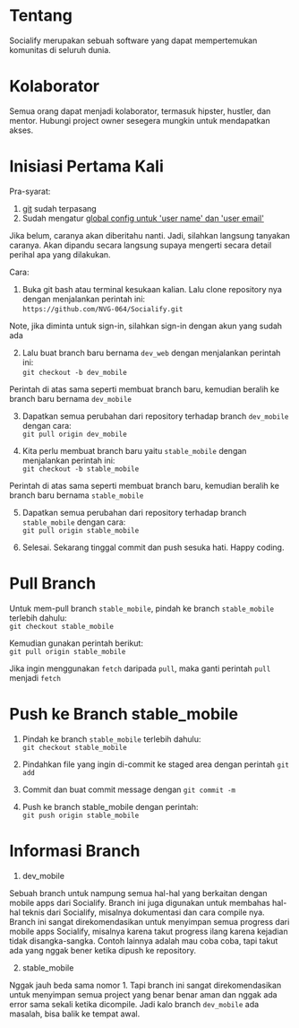 # Tentang

Socialify merupakan sebuah software yang dapat mempertemukan komunitas di seluruh dunia.

# Kolaborator

Semua orang dapat menjadi kolaborator, termasuk hipster, hustler, dan mentor. Hubungi project owner sesegera mungkin untuk mendapatkan akses.

# Inisiasi Pertama Kali

Pra-syarat:
1. [git](https://git-scm.com/downloads) sudah terpasang
2. Sudah mengatur [global config untuk 'user name' dan 'user email'](https://git-scm.com/book/en/v2/Getting-Started-First-Time-Git-Setup)

Jika belum, caranya akan diberitahu nanti. Jadi, silahkan langsung tanyakan caranya. Akan dipandu secara langsung supaya mengerti secara detail perihal apa yang dilakukan.<br>

Cara:<br>
1. Buka git bash atau terminal kesukaan kalian. Lalu clone repository nya dengan menjalankan perintah ini:<br>
`https://github.com/NVG-064/Socialify.git`

Note, jika diminta untuk sign-in, silahkan sign-in dengan akun yang sudah ada

2. Lalu buat branch baru bernama `dev_web` dengan menjalankan perintah ini:<br>
`git checkout -b dev_mobile`

Perintah di atas sama seperti membuat branch baru, kemudian beralih ke branch baru bernama `dev_mobile`

3. Dapatkan semua perubahan dari repository terhadap branch `dev_mobile` dengan cara:<br>
`git pull origin dev_mobile`

4. Kita perlu membuat branch baru yaitu `stable_mobile` dengan menjalankan perintah ini:<br>
`git checkout -b stable_mobile`

Perintah di atas sama seperti membuat branch baru, kemudian beralih ke branch baru bernama `stable_mobile`

5. Dapatkan semua perubahan dari repository terhadap branch `stable_mobile` dengan cara:<br>
`git pull origin stable_mobile`

6. Selesai. Sekarang tinggal commit dan push sesuka hati. Happy coding.

# Pull Branch

Untuk mem-pull branch `stable_mobile`, pindah ke branch `stable_mobile` terlebih dahulu:<br>
`git checkout stable_mobile`

Kemudian gunakan perintah berikut:<br>
`git pull origin stable_mobile`

Jika ingin menggunakan `fetch` daripada `pull`, maka ganti perintah `pull` menjadi `fetch`

# Push ke Branch stable_mobile

1. Pindah ke branch `stable_mobile` terlebih dahulu:<br>
`git checkout stable_mobile`

2. Pindahkan file yang ingin di-commit ke staged area dengan perintah `git add`
3. Commit dan buat commit message dengan `git commit -m`
4. Push ke branch stable_mobile dengan perintah:<br>
`git push origin stable_mobile`

# Informasi Branch

1. dev_mobile

Sebuah branch untuk nampung semua hal-hal yang berkaitan dengan mobile apps dari Socialify. Branch ini juga digunakan untuk membahas hal-hal teknis dari Socialify, misalnya dokumentasi dan cara compile nya. Branch ini sangat direkomendasikan untuk menyimpan semua progress dari mobile apps Socialify, misalnya karena takut progress ilang karena kejadian tidak disangka-sangka. Contoh lainnya adalah mau coba coba, tapi takut ada yang nggak bener ketika dipush ke repository.

2. stable_mobile

Nggak jauh beda sama nomor 1. Tapi branch ini sangat direkomendasikan untuk menyimpan semua project yang benar benar aman dan nggak ada error sama sekali ketika dicompile. Jadi kalo branch `dev_mobile` ada masalah, bisa balik ke tempat awal.
